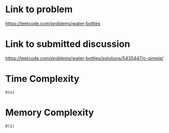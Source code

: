 # Link to problem
https://leetcode.com/problems/water-bottles

# Link to submitted discussion
https://leetcode.com/problems/water-bottles/solutions/5435447/c-simple/

# Time Complexity
`O(n)`

# Memory Complexity
`O(1)`
